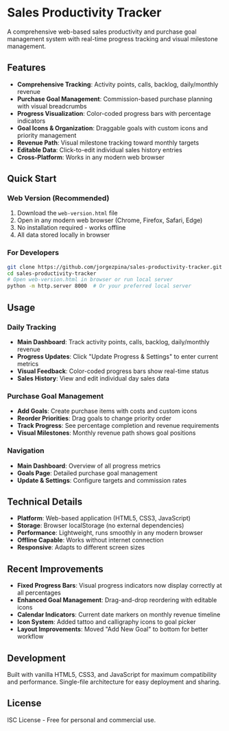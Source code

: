 # Sales Productivity Tracker

A comprehensive web-based sales productivity and purchase goal management system with real-time progress tracking and visual milestone management.

## Features

- **Comprehensive Tracking**: Activity points, calls, backlog, daily/monthly revenue
- **Purchase Goal Management**: Commission-based purchase planning with visual breadcrumbs
- **Progress Visualization**: Color-coded progress bars with percentage indicators
- **Goal Icons & Organization**: Draggable goals with custom icons and priority management
- **Revenue Path**: Visual milestone tracking toward monthly targets
- **Editable Data**: Click-to-edit individual sales history entries
- **Cross-Platform**: Works in any modern web browser

## Quick Start

### Web Version (Recommended)
1. Download the `web-version.html` file
2. Open in any modern web browser (Chrome, Firefox, Safari, Edge)
3. No installation required - works offline
4. All data stored locally in browser

### For Developers
```bash
git clone https://github.com/jorgezpina/sales-productivity-tracker.git
cd sales-productivity-tracker
# Open web-version.html in browser or run local server
python -m http.server 8000  # Or your preferred local server
```

## Usage

### Daily Tracking
- **Main Dashboard**: Track activity points, calls, backlog, daily/monthly revenue
- **Progress Updates**: Click "Update Progress & Settings" to enter current metrics
- **Visual Feedback**: Color-coded progress bars show real-time status
- **Sales History**: View and edit individual day sales data

### Purchase Goal Management
- **Add Goals**: Create purchase items with costs and custom icons
- **Reorder Priorities**: Drag goals to change priority order
- **Track Progress**: See percentage completion and revenue requirements
- **Visual Milestones**: Monthly revenue path shows goal positions

### Navigation
- **Main Dashboard**: Overview of all progress metrics
- **Goals Page**: Detailed purchase goal management
- **Update & Settings**: Configure targets and commission rates

## Technical Details

- **Platform**: Web-based application (HTML5, CSS3, JavaScript)
- **Storage**: Browser localStorage (no external dependencies)
- **Performance**: Lightweight, runs smoothly in any modern browser
- **Offline Capable**: Works without internet connection
- **Responsive**: Adapts to different screen sizes

## Recent Improvements

- **Fixed Progress Bars**: Visual progress indicators now display correctly at all percentages
- **Enhanced Goal Management**: Drag-and-drop reordering with editable icons
- **Calendar Indicators**: Current date markers on monthly revenue timeline
- **Icon System**: Added tattoo and calligraphy icons to goal picker
- **Layout Improvements**: Moved "Add New Goal" to bottom for better workflow

## Development

Built with vanilla HTML5, CSS3, and JavaScript for maximum compatibility and performance. Single-file architecture for easy deployment and sharing.

## License

ISC License - Free for personal and commercial use.